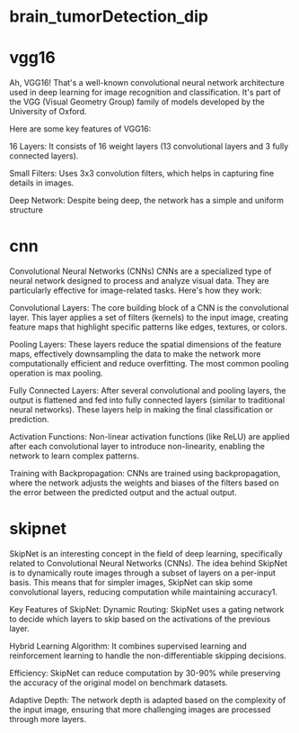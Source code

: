 # brain_tumorDetection_dip

# vgg16

Ah, VGG16! That's a well-known convolutional neural network architecture used in deep learning for image recognition and classification. It's part of the VGG (Visual Geometry Group) family of models developed by the University of Oxford.

Here are some key features of VGG16:

16 Layers: It consists of 16 weight layers (13 convolutional layers and 3 fully connected layers).

Small Filters: Uses 3x3 convolution filters, which helps in capturing fine details in images.

Deep Network: Despite being deep, the network has a simple and uniform structure

# cnn
Convolutional Neural Networks (CNNs)
CNNs are a specialized type of neural network designed to process and analyze visual data. They are particularly effective for image-related tasks. Here's how they work:

Convolutional Layers: The core building block of a CNN is the convolutional layer. This layer applies a set of filters (kernels) to the input image, creating feature maps that highlight specific patterns like edges, textures, or colors.

Pooling Layers: These layers reduce the spatial dimensions of the feature maps, effectively downsampling the data to make the network more computationally efficient and reduce overfitting. The most common pooling operation is max pooling.

Fully Connected Layers: After several convolutional and pooling layers, the output is flattened and fed into fully connected layers (similar to traditional neural networks). These layers help in making the final classification or prediction.

Activation Functions: Non-linear activation functions (like ReLU) are applied after each convolutional layer to introduce non-linearity, enabling the network to learn complex patterns.

Training with Backpropagation: CNNs are trained using backpropagation, where the network adjusts the weights and biases of the filters based on the error between the predicted output and the actual output.

# skipnet
SkipNet is an interesting concept in the field of deep learning, specifically related to Convolutional Neural Networks (CNNs). The idea behind SkipNet is to dynamically route images through a subset of layers on a per-input basis. This means that for simpler images, SkipNet can skip some convolutional layers, reducing computation while maintaining accuracy1.

Key Features of SkipNet:
Dynamic Routing: SkipNet uses a gating network to decide which layers to skip based on the activations of the previous layer.

Hybrid Learning Algorithm: It combines supervised learning and reinforcement learning to handle the non-differentiable skipping decisions.

Efficiency: SkipNet can reduce computation by 30-90% while preserving the accuracy of the original model on benchmark datasets.

Adaptive Depth: The network depth is adapted based on the complexity of the input image, ensuring that more challenging images are processed through more layers.
